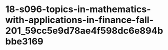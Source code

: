 # 18-s096-topics-in-mathematics-with-applications-in-finance-fall-201_59cc5e9d78ae4f598dc6e894bbbe3169